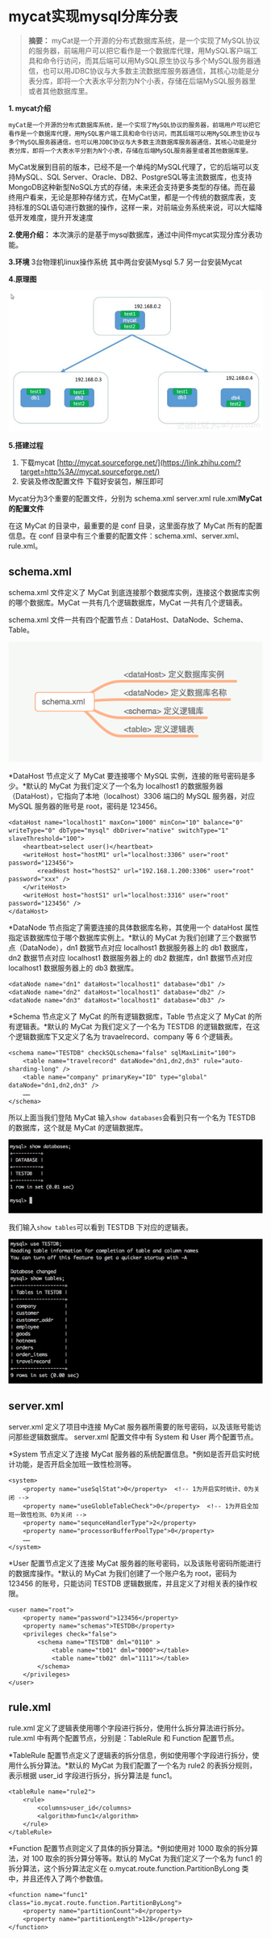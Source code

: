 # mycat实现mysql分库分表

> **摘要：** myCat是一个开源的分布式数据库系统，是一个实现了MySQL协议的服务器，前端用户可以把它看作是一个数据库代理，用MySQL客户端工具和命令行访问，而其后端可以用MySQL原生协议与多个MySQL服务器通信，也可以用JDBC协议与大多数主流数据库服务器通信，其核心功能是分表分库，即将一个大表水平分割为N个小表，存储在后端MySQL服务器里或者其他数据库里。

**1. mycat介绍**

```text
myCat是一个开源的分布式数据库系统，是一个实现了MySQL协议的服务器，前端用户可以把它看作是一个数据库代理，用MySQL客户端工具和命令行访问，而其后端可以用MySQL原生协议与多个MySQL服务器通信，也可以用JDBC协议与大多数主流数据库服务器通信，其核心功能是分表分库，即将一个大表水平分割为N个小表，存储在后端MySQL服务器里或者其他数据库里。
```

MyCat发展到目前的版本，已经不是一个单纯的MySQL代理了，它的后端可以支持MySQL、SQL Server、Oracle、DB2、PostgreSQL等主流数据库，也支持MongoDB这种新型NoSQL方式的存储，未来还会支持更多类型的存储。而在最终用户看来，无论是那种存储方式，在MyCat里，都是一个传统的数据库表，支持标准的SQL语句进行数据的操作，这样一来，对前端业务系统来说，可以大幅降低开发难度，提升开发速度

**2.使用介绍：**
本次演示的是基于mysql数据库，通过中间件mycat实现分库分表功能。

**3.环境**
3台物理机linux操作系统
其中两台安装Mysql 5.7
另一台安装Mycat

**4.原理图**

![](assets/v2-c09614a981b064fc3e8f6f7030877832_720w.jpg)

**5.搭建过程**

1. 下载mycat
   [http://mycat.sourceforge.net/](https://link.zhihu.com/?target=http%3A//mycat.sourceforge.net/)
2. 安装及修改配置文件
   下载好安装包，解压即可

Mycat分为3个重要的配置文件，分别为 schema.xml server.xml rule.xml**MyCat的配置文件**

在这 MyCat 的目录中，最重要的是 conf 目录，这里面存放了 MyCat 所有的配置信息。在 conf 目录中有三个重要的配置文件：schema.xml、server.xml、rule.xml。

## schema.xml

schema.xml 文件定义了 MyCat 到底连接那个数据库实例，连接这个数据库实例的哪个数据库。MyCat 一共有几个逻辑数据库，MyCat 一共有几个逻辑表。

schema.xml 文件一共有四个配置节点：DataHost、DataNode、Schema、Table。

![](assets/v2-e081abde42cfc16e93fb51b3b0494e15_720w.jpg)

*DataHost 节点定义了 MyCat 要连接哪个 MySQL 实例，连接的账号密码是多少。*默认的 MyCat 为我们定义了一个名为 localhost1 的数据服务器（DataHost），它指向了本地（localhost）3306 端口的 MySQL 服务器，对应 MySQL 服务器的账号是 root，密码是 123456。

```text
<dataHost name="localhost1" maxCon="1000" minCon="10" balance="0" writeType="0" dbType="mysql" dbDriver="native" switchType="1"  slaveThreshold="100">
    <heartbeat>select user()</heartbeat> 
    <writeHost host="hostM1" url="localhost:3306" user="root" password="123456"> 
        <readHost host="hostS2" url="192.168.1.200:3306" user="root" password="xxx" />
    </writeHost>
    <writeHost host="hostS1" url="localhost:3316" user="root" password="123456" /> 
</dataHost>
```

*DataNode 节点指定了需要连接的具体数据库名称，其使用一个 dataHost 属性指定该数据库位于哪个数据库实例上。*默认的 MyCat 为我们创建了三个数据节点（DataNode），dn1 数据节点对应 localhost1 数据服务器上的 db1 数据库，dn2 数据节点对应 localhost1 数据服务器上的 db2 数据库，dn1 数据节点对应 localhost1 数据服务器上的 db3 数据库。

```text
<dataNode name="dn1" dataHost="localhost1" database="db1" />
<dataNode name="dn2" dataHost="localhost1" database="db2" />
<dataNode name="dn3" dataHost="localhost1" database="db3" />
```

*Schema 节点定义了 MyCat 的所有逻辑数据库，Table 节点定义了 MyCat 的所有逻辑表。*默认的 MyCat 为我们定义了一个名为 TESTDB 的逻辑数据库，在这个逻辑数据库下又定义了名为 travaelrecord、company 等 6 个逻辑表。

```text
<schema name="TESTDB" checkSQLschema="false" sqlMaxLimit="100"> 
    <table name="travelrecord" dataNode="dn1,dn2,dn3" rule="auto-sharding-long" /> 
    <table name="company" primaryKey="ID" type="global" dataNode="dn1,dn2,dn3" />
    ……
</schema>
```

所以上面当我们登陆 MyCat 输入`show databases`会看到只有一个名为 TESTDB 的数据库，这个就是 MyCat 的逻辑数据库。



![img](assets/v2-c4d4309f714f0157a7bcbd23db8e75b9_720w.jpg)



我们输入`show tables`可以看到 TESTDB 下对应的逻辑表。



![img](assets/v2-c4b6ba099f560cb150aa984a805f0500_720w.jpg)



## server.xml

server.xml 定义了项目中连接 MyCat 服务器所需要的账号密码，以及该账号能访问那些逻辑数据库。 server.xml 配置文件中有 System 和 User 两个配置节点。

*System 节点定义了连接 MyCat 服务器的系统配置信息。*例如是否开启实时统计功能，是否开启全加班一致性检测等。

```text
<system>
    <property name="useSqlStat">0</property>  <!-- 1为开启实时统计、0为关闭 -->
    <property name="useGlobleTableCheck">0</property>  <!-- 1为开启全加班一致性检测、0为关闭 --> 
    <property name="sequnceHandlerType">2</property> 
    <property name="processorBufferPoolType">0</property> 
    ……
</system>
```

*User 配置节点定义了连接 MyCat 服务器的账号密码，以及该账号密码所能进行的数据库操作。*默认的 MyCat 为我们创建了一个账户名为 root，密码为 123456 的账号，只能访问 TESTDB 逻辑数据库，并且定义了对相关表的操作权限。

```text
<user name="root">
    <property name="password">123456</property>
    <property name="schemas">TESTDB</property> 
    <privileges check="false">
        <schema name="TESTDB" dml="0110" >
            <table name="tb01" dml="0000"></table>
            <table name="tb02" dml="1111"></table>
        </schema>
    </privileges>    
</user>
```

## rule.xml

rule.xml 定义了逻辑表使用哪个字段进行拆分，使用什么拆分算法进行拆分。rule.xml 中有两个配置节点，分别是：TableRule 和 Function 配置节点。

*TableRule 配置节点定义了逻辑表的拆分信息，例如使用哪个字段进行拆分，使用什么拆分算法。*默认的 MyCat 为我们配置了一个名为 rule2 的表拆分规则，表示根据 user_id 字段进行拆分，拆分算法是 func1。

```text
<tableRule name="rule2">
    <rule>
        <columns>user_id</columns>
        <algorithm>func1</algorithm>
    </rule>
</tableRule>
```

*Function 配置节点则定义了具体的拆分算法。*例如使用对 1000 取余的拆分算法，对 100 取余的拆分算分等等。默认的 MyCat 为我们定义了一个名为 func1 的拆分算法，这个拆分算法定义在 o.mycat.route.function.PartitionByLong 类中，并且还传入了两个参数值。

```text
<function name="func1" class="io.mycat.route.function.PartitionByLong">
    <property name="partitionCount">8</property>
    <property name="partitionLength">128</property>
</function>
```

